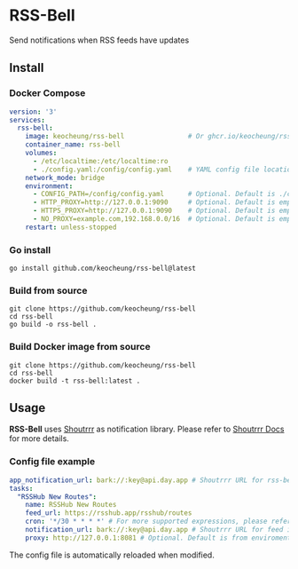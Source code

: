 # RSS-Bell
Send notifications when RSS feeds have updates

## Install
### Docker Compose
```yaml
version: '3'
services:
  rss-bell:
    image: keocheung/rss-bell                # Or ghcr.io/keocheung/rss-bell
    container_name: rss-bell
    volumes:
      - /etc/localtime:/etc/localtime:ro
      - ./config.yaml:/config/config.yaml    # YAML config file location
    network_mode: bridge
    environment:
      - CONFIG_PATH=/config/config.yaml      # Optional. Default is ./config.yaml
      - HTTP_PROXY=http://127.0.0.1:9090     # Optional. Default is empty. Refer to https://golang.org/pkg/net/http/#ProxyFromEnvironment for more details
      - HTTPS_PROXY=http://127.0.0.1:9090    # Optional. Default is empty
      - NO_PROXY=example.com,192.168.0.0/16  # Optional. Default is empty
    restart: unless-stopped
```
### Go install
```shell
go install github.com/keocheung/rss-bell@latest
```
### Build from source
```shell
git clone https://github.com/keocheung/rss-bell
cd rss-bell
go build -o rss-bell .
```
### Build Docker image from source
```shell
git clone https://github.com/keocheung/rss-bell
cd rss-bell
docker build -t rss-bell:latest .
```

## Usage
**RSS-Bell** uses [Shoutrrr](https://github.com/containrrr/shoutrrr) as notification library. Please refer to [Shoutrrr Docs](https://containrrr.dev/shoutrrr/v0.8/) for more details.
### Config file example
```yaml
app_notification_url: bark://:key@api.day.app # Shoutrrr URL for rss-bell itself. Please refer to https://containrrr.dev/shoutrrr/v0.8/
tasks:
  "RSSHub New Routes":
    name: RSSHub New Routes
    feed_url: https://rsshub.app/rsshub/routes
    cron: '*/30 * * * *' # For more supported expressions, please refer to https://pkg.go.dev/github.com/robfig/cron
    notification_url: bark://:key@api.day.app # Shoutrrr URL for feed items. Please refer to https://containrrr.dev/shoutrrr/v0.8/
    proxy: http://127.0.0.1:8081 # Optional. Default is from enviroment
```
The config file is automatically reloaded when modified.
